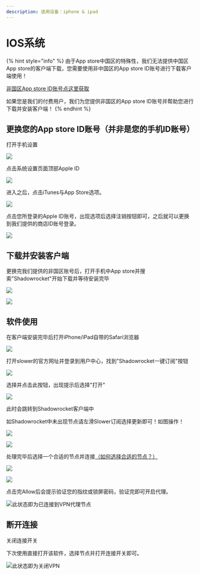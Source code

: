 ```yaml
---
description: 适用设备：iphone & ipad
---
```


# IOS系统

{% hint style="info" %}
由于App store中国区的特殊性，我们无法提供中国区App store的客户端下载，您需要使用非中国区的App store ID账号进行下载客户端使用！

[非国区App store ID账号点这里获取](../wang-zhan-shi-yong/mian-fei-app-store-zhang-hao.md)

如果您是我们的付费用户，我们为您提供非国区的App store ID账号并帮助您进行下载并安装客户端！
{% endhint %}

## 更换您的App store ID账号（并非是您的手机ID账号）

打开手机设置

![](https://slower.coding.net/p/slower/git/raw/master/80cb39dbb6fd52662d0dddc2a018972bd50736c6.png)

点击系统设置页面顶部Apple ID

![](https://slower.coding.net/p/slower/git/raw/master/cb8065380cd791231cbc75a2a6345982b3b7808c.png)

进入之后，点击iTunes与App Store选项。

![](https://slower.coding.net/p/slower/git/raw/master/908fa0ec08fa513d74ea8d08366d55fbb3fbd9a0.png)

点击您所登录的Apple ID账号，出现选项后选择注销按钮即可，之后就可以更换到我们提供的商店ID账号登录。

![](https://slower.coding.net/p/slower/git/raw/master/94cad1c8a786c917a47bb2efc23d70cf3ac757e8.png)

## 下载并安装客户端

更换完我们提供的非国区账号后，打开手机中App store并搜索"Shadowrocket"开始下载并等待安装完毕

![](https://slower.coding.net/p/slower/git/raw/master/Snipaste_2019-07-25_00-00-59.png)

![](https://slower.coding.net/p/slower/git/raw/master/Snipaste_2019-07-25_00-04-11.png)

## 软件使用

在客户端安装完毕后打开iPhone/iPad自带的Safari浏览器

![](https://slower.coding.net/p/slower/git/raw/master/Snipaste_2019-07-25_00-10-09.png)

打开slower的官方网址并登录到用户中心，找到"Shadowrocket一键订阅"按钮

![](https://slower.coding.net/p/slower/git/raw/master/Snipaste_2019-07-25_00-11-08.png)

选择并点击此按钮，出现提示后选择"打开"

![](https://slower.coding.net/p/slower/git/raw/master/Snipaste_2019-07-25_00-11-46.png)

此时会跳转到Shadowrocket客户端中

如Shadowrocket中未出现节点请左滑Slower订阅选择更新即可！如图操作！

![](../.gitbook/assets/tu-pian%20%282%29.png)

![](../.gitbook/assets/tu-pian%20%284%29.png)

处理完毕后选择一个合适的节点并连接[（如何选择合适的节点？）](../wang-zhan-shi-yong/jie-dian-tui-jian.md)

![](../.gitbook/assets/tu-pian%20%281%29.png)

![](https://slower.coding.net/p/slower/git/raw/master/5cf13ed64656825240.png)

点击完Allow后会提示验证您的指纹或锁屏密码，验证完即可开启代理。

![&#x6B64;&#x72B6;&#x6001;&#x5373;&#x4E3A;&#x5DF2;&#x8FDE;&#x63A5;&#x5230;VPN&#x4EE3;&#x7406;&#x8282;&#x70B9;](https://slower.coding.net/p/slower/git/raw/master/5cf13f036433285824.png)

## **断开连接**

关闭连接开关

下次使用直接打开该软件，选择节点并打开连接开关即可。

![&#x6B64;&#x72B6;&#x6001;&#x5373;&#x4E3A;&#x5173;&#x95ED;VPN](https://slower.coding.net/p/slower/git/raw/master/5cf13f3f64af477024.png)

